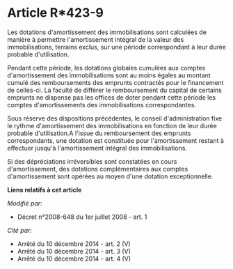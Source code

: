 # Article R*423-9

Les dotations d'amortissement des immobilisations sont calculées de manière à permettre l'amortissement intégral de la valeur
des immobilisations, terrains exclus, sur une période correspondant à leur durée probable d'utilisation. 

Pendant cette période, les dotations globales cumulées aux comptes d'amortissement des immobilisations sont au moins égales
au montant cumulé des remboursements des emprunts contractés pour le financement de celles-ci. La faculté de différer le
remboursement du capital de certains emprunts ne dispense pas les offices de doter pendant cette période les comptes
d'amortissements des immobilisations correspondantes. 

Sous réserve des dispositions précédentes, le conseil d'administration fixe le rythme d'amortissement des immobilisations en
fonction de leur durée probable d'utilisation.A l'issue du remboursement des emprunts correspondants, une dotation est
constituée pour l'amortissement restant à effectuer jusqu'à l'amortissement intégral des immobilisations. 

Si des dépréciations irréversibles sont constatées en cours d'amortissement, des dotations complémentaires aux comptes
d'amortissement sont opérées au moyen d'une dotation exceptionnelle.

**Liens relatifs à cet article**

_Modifié par_:

  - Décret n°2008-648 du 1er juillet 2008 - art. 1

_Cité par_:

  - Arrêté du 10 décembre 2014 - art. 2 (V)
  - Arrêté du 10 décembre 2014 - art. 3 (V)
  - Arrêté du 10 décembre 2014 - art. 4 (V)
